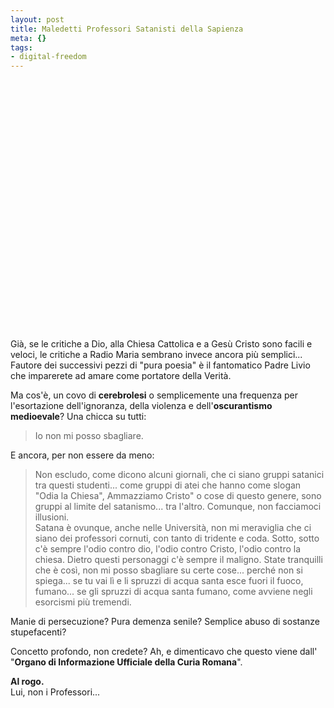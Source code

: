 ```yaml
--- 
layout: post
title: Maledetti Professori Satanisti della Sapienza
meta: {}
tags: 
- digital-freedom
---
```

<object width="535" height="400"><param name="movie" value="http://www.youtube.com/v/Va533YjJ84I&rel=1"></param><param name="wmode" value="transparent"></param><embed src="http://www.youtube.com/v/Va533YjJ84I&rel=1" type="application/x-shockwave-flash" wmode="transparent" width="535" height="400"></embed></object>  
  
Già, se le critiche a Dio, alla Chiesa Cattolica e a Gesù Cristo sono facili e veloci, le critiche a Radio Maria sembrano invece ancora più semplici...  
Fautore dei successivi pezzi di "pura poesia" è il fantomatico Padre Livio che imparerete ad amare come portatore della Verità.  

Ma cos'è, un covo di **cerebrolesi** o semplicemente una frequenza per l'esortazione dell'ignoranza, della violenza e dell'**oscurantismo medioevale**? Una chicca su tutti:

>Io non mi posso sbagliare.  
  
E ancora, per non essere da meno:  
  
> Non escludo, come dicono alcuni giornali, che ci siano gruppi satanici tra questi studenti... come gruppi di atei che hanno come slogan "Odia la Chiesa", Ammazziamo Cristo" o cose di questo genere, sono gruppi al limite del satanismo... tra l'altro. Comunque, non facciamoci illusioni.  
> Satana è ovunque, anche nelle Università, non mi meraviglia che ci siano dei professori cornuti, con tanto di tridente e coda. Sotto, sotto c'è sempre l'odio contro dio, l'odio contro Cristo, l'odio contro la chiesa. Dietro questi personaggi c'è sempre il maligno. State tranquilli che è così, non mi posso sbagliare su certe cose... perché non si spiega... se tu vai lì e li spruzzi di acqua santa esce fuori il fuoco, fumano... se gli spruzzi di acqua santa fumano, come avviene negli esorcismi più tremendi.  
  
Manie di persecuzione? Pura demenza senile? Semplice abuso di sostanze stupefacenti?  
  
Concetto profondo, non credete?  Ah, e dimenticavo che questo viene dall' "**Organo di Informazione Ufficiale della Curia Romana**".  
  
**Al rogo.**  
Lui, non i Professori... 
